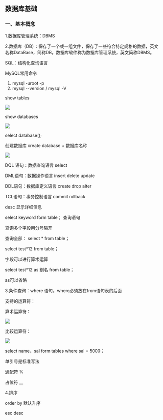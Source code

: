 ## 数据库基础

### 一、基本概念

1.数据库管理系统：DBMS

2.数据库（DB）：保存了一个或一组文件，保存了一些符合特定规格的数据，英文名称DataBase，简称DB，数据库软件称为数据库管理系统，英文简称DBMS。

SQL：结构化查询语言

MySQL常用命令 
1. mysql -uroot  -p
2. mysql --version / mysql -V

show tables

![](https://markdownimages.oss-cn-beijing.aliyuncs.com/img/20200408081929.png)

show databases

![](https://markdownimages.oss-cn-beijing.aliyuncs.com/img/20200408081836.png)

select database();

创建数据库 create database + 数据库名称

![](https://markdownimages.oss-cn-beijing.aliyuncs.com/img/20200408081702.png)

DQL 语句：数据查询语言 select

DML语句：数据操作语言 insert delete update

DDL语句：数据库定义语言 create drop alter

TCL语句：事务控制语言 commit rollback

desc 显示详细信息

select keyword form table；  查询语句

 查询多个字段用分号隔开

查询全部： select * from table；

select test*12 from table；

字段可以进行算术运算

select test*12  as 别名 from table；

as可以省略

3.条件查询：where 语句，where必须放在from语句表的后面

支持的运算符：

算术运算符：

![](https://markdownimages.oss-cn-beijing.aliyuncs.com/img/20200408093143.png)

比较运算符：

![](https://markdownimages.oss-cn-beijing.aliyuncs.com/img/20200408093235.png)

select  name，sal form tables where sal = 5000；

单引号是标准写法

通配符 %

占位符 __

4.排序

order by 默认升序

esc desc
